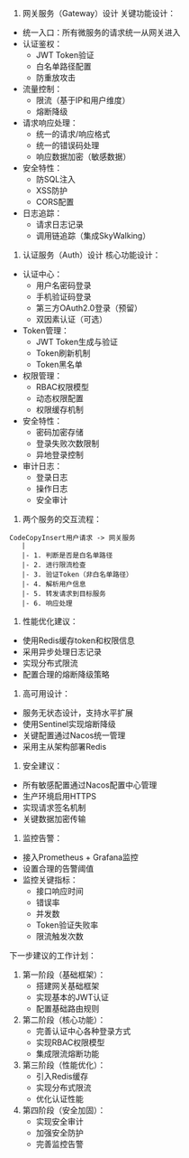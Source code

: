 1. 网关服务（Gateway）设计 关键功能设计：

- 统一入口：所有微服务的请求统一从网关进入
- 认证鉴权：
  - JWT Token验证
  - 白名单路径配置
  - 防重放攻击
- 流量控制：
  - 限流（基于IP和用户维度）
  - 熔断降级
- 请求响应处理：
  - 统一的请求/响应格式
  - 统一的错误码处理
  - 响应数据加密（敏感数据）
- 安全特性：
  - 防SQL注入
  - XSS防护
  - CORS配置
- 日志追踪：
  - 请求日志记录
  - 调用链追踪（集成SkyWalking）

1. 认证服务（Auth）设计 核心功能设计：

- 认证中心：
  - 用户名密码登录
  - 手机验证码登录
  - 第三方OAuth2.0登录（预留）
  - 双因素认证（可选）
- Token管理：
  - JWT Token生成与验证
  - Token刷新机制
  - Token黑名单
- 权限管理：
  - RBAC权限模型
  - 动态权限配置
  - 权限缓存机制
- 安全特性：
  - 密码加密存储
  - 登录失败次数限制
  - 异地登录控制
- 审计日志：
  - 登录日志
  - 操作日志
  - 安全审计

1. 两个服务的交互流程：

```
CodeCopyInsert用户请求 -> 网关服务
   |
   |- 1. 判断是否是白名单路径
   |- 2. 进行限流检查
   |- 3. 验证Token（非白名单路径）
   |- 4. 解析用户信息
   |- 5. 转发请求到目标服务
   |- 6. 响应处理
```

1. 性能优化建议：

- 使用Redis缓存token和权限信息
- 采用异步处理日志记录
- 实现分布式限流
- 配置合理的熔断降级策略

1. 高可用设计：

- 服务无状态设计，支持水平扩展
- 使用Sentinel实现熔断降级
- 关键配置通过Nacos统一管理
- 采用主从架构部署Redis

1. 安全建议：

- 所有敏感配置通过Nacos配置中心管理
- 生产环境启用HTTPS
- 实现请求签名机制
- 关键数据加密传输

1. 监控告警：

- 接入Prometheus + Grafana监控
- 设置合理的告警阈值
- 监控关键指标：
  - 接口响应时间
  - 错误率
  - 并发数
  - Token验证失败率
  - 限流触发次数

下一步建议的工作计划：

1. 第一阶段（基础框架）：
   - 搭建网关基础框架
   - 实现基本的JWT认证
   - 配置基础路由规则
2. 第二阶段（核心功能）：
   - 完善认证中心各种登录方式
   - 实现RBAC权限模型
   - 集成限流熔断功能
3. 第三阶段（性能优化）：
   - 引入Redis缓存
   - 实现分布式限流
   - 优化认证性能
4. 第四阶段（安全加固）：
   - 实现安全审计
   - 加强安全防护
   - 完善监控告警
